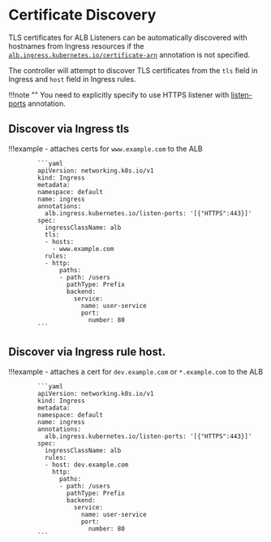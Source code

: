 # Certificate Discovery
TLS certificates for ALB Listeners can be automatically discovered with hostnames from Ingress resources if the [`alb.ingress.kubernetes.io/certificate-arn`](annotations.md#certificate-arn) annotation is not specified.

The controller will attempt to discover TLS certificates from the `tls` field in Ingress and `host` field in Ingress rules.

!!!note ""
    You need to explicitly specify to use HTTPS listener with [listen-ports](annotations.md#listen-ports) annotation.

## Discover via Ingress tls

!!!example
        - attaches certs for `www.example.com` to the ALB
        
            ```yaml
            apiVersion: networking.k8s.io/v1
            kind: Ingress
            metadata:
            namespace: default
            name: ingress
            annotations:
              alb.ingress.kubernetes.io/listen-ports: '[{"HTTPS":443}]'
            spec:
              ingressClassName: alb
              tls:
              - hosts:
                - www.example.com
              rules:
              - http:
                  paths:
                  - path: /users
                    pathType: Prefix
                    backend:
                      service:
                        name: user-service
                        port:
                          number: 80
            ```


## Discover via Ingress rule host.

!!!example
        - attaches a cert for `dev.example.com` or `*.example.com` to the ALB
        
            ```yaml
            apiVersion: networking.k8s.io/v1
            kind: Ingress
            metadata:
            namespace: default
            name: ingress
            annotations:
              alb.ingress.kubernetes.io/listen-ports: '[{"HTTPS":443}]'
            spec:
              ingressClassName: alb
              rules:
              - host: dev.example.com
                http:
                  paths:
                  - path: /users
                    pathType: Prefix
                    backend:
                      service:
                        name: user-service
                        port:
                          number: 80
            ```
